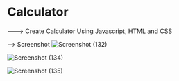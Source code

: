 # Calculator
---> Create Calculator Using Javascript, HTML and CSS

--> Screenshot
![Screenshot (132)](https://github.com/bishal1289/calculator/assets/106617899/94f7a293-c78f-46a5-9115-b8041d340540)

![Screenshot (134)](https://github.com/bishal1289/calculator/assets/106617899/9a7822fd-5e01-4e5e-86dc-4c5ac6c86de5)

![Screenshot (135)](https://github.com/bishal1289/calculator/assets/106617899/eb7a7a65-18a3-42e2-b48e-71ec22c597ed)
